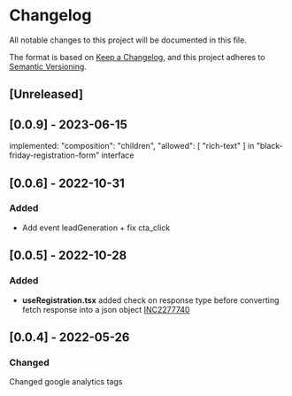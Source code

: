 # Changelog

All notable changes to this project will be documented in this file.

The format is based on [Keep a Changelog](https://keepachangelog.com/en/1.0.0/),
and this project adheres to [Semantic Versioning](https://semver.org/spec/v2.0.0.html).

## [Unreleased]
## [0.0.9] - 2023-06-15
implemented:
    "composition": "children",
    "allowed": [
      "rich-text"
    ]
in "black-friday-registration-form" interface 
## [0.0.6] - 2022-10-31
### Added

- Add event leadGeneration + fix cta_click
## [0.0.5] - 2022-10-28
### Added

- **useRegistration.tsx** added check on response type before converting fetch response into a json object [INC2277740](https://whirlpool.service-now.com/nav_to.do?uri=%2Fincident.do%3Fsys_id%3Dbd4597fc8732d55015ae65b73cbb3533)

## [0.0.4] - 2022-05-26

### Changed

Changed google analytics tags 